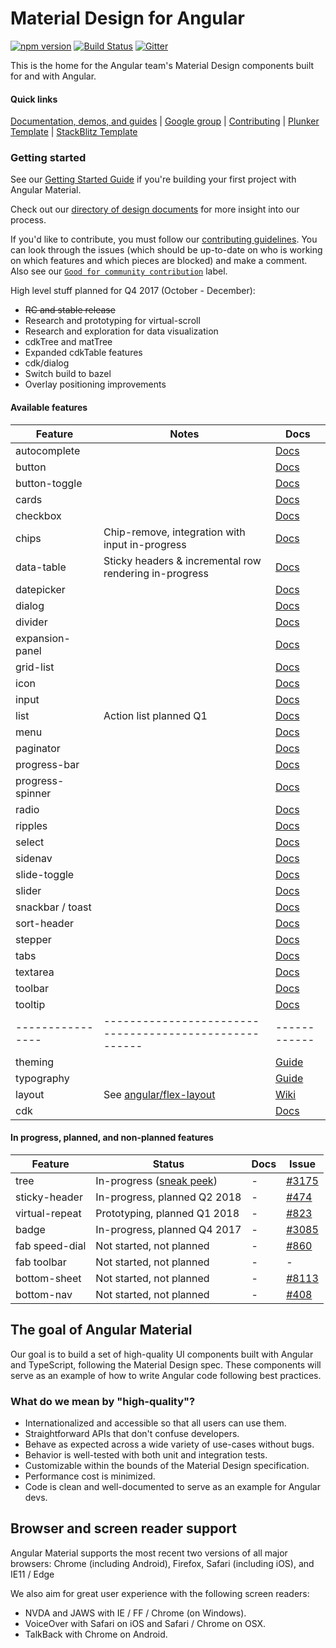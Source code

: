 # Material Design for Angular
[![npm version](https://badge.fury.io/js/%40angular%2Fmaterial.svg)](https://www.npmjs.com/package/%40angular%2Fmaterial)
[![Build Status](https://travis-ci.org/angular/material2.svg?branch=master)](https://travis-ci.org/angular/material2)
[![Gitter](https://badges.gitter.im/angular/material2.svg)](https://gitter.im/angular/material2?utm_source=badge&utm_medium=badge&utm_campaign=pr-badge)

This is the home for the Angular team's Material Design components built for and with Angular.

#### Quick links
[Documentation, demos, and guides][aio] |
[Google group](https://groups.google.com/forum/#!forum/angular-material2) |
[Contributing](https://github.com/angular/material2/blob/master/CONTRIBUTING.md) |
[Plunker Template](https://goo.gl/uDmqyY) |
[StackBlitz Template](https://goo.gl/wwnhMV)

### Getting started

See our [Getting Started Guide][getting-started]
if you're building your first project with Angular Material.

Check out our [directory of design documents](https://github.com/angular/material2/wiki/Design-doc-directory)
for more insight into our process.

If you'd like to contribute, you must follow our [contributing guidelines](https://github.com/angular/material2/blob/master/CONTRIBUTING.md).
You can look through the issues (which should be up-to-date on who is working on which features
and which pieces are blocked) and make a comment.
Also see our [`Good for community contribution`](https://github.com/angular/material2/issues?q=is%3Aissue+is%3Aopen+label%3A%22good+for+community+contribution%22)
label.

High level stuff planned for Q4 2017 (October - December):
* ~~RC and stable release~~
* Research and prototyping for virtual-scroll
* Research and exploration for data visualization
* cdkTree and matTree
* Expanded cdkTable features
* cdk/dialog
* Switch build to bazel
* Overlay positioning improvements


#### Available features

| Feature          | Notes                                                  | Docs         |
|------------------|--------------------------------------------------------|--------------|
| autocomplete     |                                                        |   [Docs][24] |
| button           |                                                        |   [Docs][1]  |
| button-toggle    |                                                        |   [Docs][15] |
| cards            |                                                        |   [Docs][2]  |
| checkbox         |                                                        |   [Docs][3]  |
| chips            |        Chip-remove, integration with input in-progress |   [Docs][26] |
| data-table       | Sticky headers & incremental row rendering in-progress |   [Docs][28] |
| datepicker       |                                                        |   [Docs][25] |
| dialog           |                                                        |   [Docs][22] |
| divider          |                                                        |   [Docs][35] |
| expansion-panel  |                                                        |   [Docs][32] |
| grid-list        |                                                        |   [Docs][9]  |
| icon             |                                                        |   [Docs][10] |
| input            |                                                        |   [Docs][5]  |
| list             |                                 Action list planned Q1 |   [Docs][8]  |
| menu             |                                                        |   [Docs][17] |
| paginator        |                                                        |   [Docs][29] |
| progress-bar     |                                                        |   [Docs][12] |
| progress-spinner |                                                        |   [Docs][11] |
| radio            |                                                        |   [Docs][4]  |
| ripples          |                                                        |   [Docs][19] |
| select           |                                                        |   [Docs][23] |
| sidenav          |                                                        |   [Docs][6]  |
| slide-toggle     |                                                        |   [Docs][14] |
| slider           |                                                        |   [Docs][16] |
| snackbar / toast |                                                        |   [Docs][21] |
| sort-header      |                                                        |   [Docs][30] |
| stepper          |                                                        |   [Docs][33] |
| tabs             |                                                        |   [Docs][13] |
| textarea         |                                                        |   [Docs][5]  |
| toolbar          |                                                        |   [Docs][7]  |
| tooltip          |                                                        |   [Docs][18] |
| ---------------- | ------------------------------------------------------ | ------------ |
| theming          |                                                        |  [Guide][20] |
| typography       |                                                        |  [Guide][27] |
| layout           |                      See [angular/flex-layout][lay_rp] |  [Wiki][0]   |
| cdk              |                                                        |   [Docs][34] |


#### In progress, planned, and non-planned features

| Feature          | Status                              | Docs         | Issue          |
|------------------|-------------------------------------|--------------|----------------|
| tree             |      In-progress ([sneak peek][31]) |           -  |  [#3175][3175] |
| sticky-header    |        In-progress, planned Q2 2018 |           -  |   [#474][0474] |
| virtual-repeat   |        Prototyping, planned Q1 2018 |           -  |   [#823][0823] |
| badge            |        In-progress, planned Q4 2017 |           -  |  [#3085][3058] |
| fab speed-dial   |            Not started, not planned |           -  |   [#860][0860] |
| fab toolbar      |            Not started, not planned |           -  |              - |
| bottom-sheet     |            Not started, not planned |           -  |  [#8113][8113] |
| bottom-nav       |            Not started, not planned |           -  |   [#408][0408] |

 [0]: https://github.com/angular/flex-layout/wiki
 [1]: https://material.angular.io/components/component/button
 [2]: https://material.angular.io/components/component/card
 [3]: https://material.angular.io/components/component/checkbox
 [4]: https://material.angular.io/components/component/radio
 [5]: https://material.angular.io/components/component/input
 [6]: https://material.angular.io/components/component/sidenav
 [7]: https://material.angular.io/components/component/toolbar
 [8]: https://material.angular.io/components/component/list
 [9]: https://material.angular.io/components/component/grid-list
[10]: https://material.angular.io/components/component/icon
[11]: https://material.angular.io/components/component/progress-spinner
[12]: https://material.angular.io/components/component/progress-bar
[13]: https://material.angular.io/components/component/tabs
[14]: https://material.angular.io/components/component/slide-toggle
[15]: https://material.angular.io/components/component/button-toggle
[16]: https://material.angular.io/components/component/slider
[17]: https://material.angular.io/components/component/menu
[18]: https://material.angular.io/components/component/tooltip
[19]: https://github.com/angular/material2/blob/master/src/lib/core/ripple/ripple.md
[20]: https://material.angular.io/guide/theming
[21]: https://material.angular.io/components/component/snack-bar
[22]: https://material.angular.io/components/component/dialog
[23]: https://material.angular.io/components/component/select
[24]: https://material.angular.io/components/component/autocomplete
[25]: https://material.angular.io/components/component/datepicker
[26]: https://material.angular.io/components/component/chips
[27]: https://material.angular.io/guide/typography
[28]: https://material.angular.io/components/component/table
[29]: https://material.angular.io/components/component/paginator
[30]: https://material.angular.io/components/component/sort
[31]: https://tina-material-tree.firebaseapp.com/simple-tree
[32]: https://material.angular.io/components/expansion/overview
[33]: https://material.angular.io/components/stepper/overview
[34]: https://material.angular.io/cdk/categories
[35]: https://material.angular.io/components/component/divider

[0107]: https://github.com/angular/material2/issues/107
[0119]: https://github.com/angular/material2/issues/119
[0108]: https://github.com/angular/material2/issues/108
[0114]: https://github.com/angular/material2/issues/114
[0115]: https://github.com/angular/material2/issues/115
[0118]: https://github.com/angular/material2/issues/118
[0546]: https://github.com/angular/material2/issues/546
[0117]: https://github.com/angular/material2/issues/117
[0120]: https://github.com/angular/material2/issues/120
[0123]: https://github.com/angular/material2/issues/123
[0205]: https://github.com/angular/material2/issues/205
[0860]: https://github.com/angular/material2/issues/860
[0408]: https://github.com/angular/material2/issues/408
[0508]: https://github.com/angular/material2/issues/508
[0823]: https://github.com/angular/material2/issues/823
[0581]: https://github.com/angular/material2/issues/581
[3175]: https://github.com/angular/material2/issues/3175
[4191]: https://github.com/angular/material2/pull/4191
[0995]: https://github.com/angular/material2/pull/995
[0474]: https://github.com/angular/material2/pull/474
[8113]: https://github.com/angular/material2/issues/8113
[3058]: https://github.com/angular/material2/issues/3058

[aio]: https://material.angular.io
[getting-started]: https://material.angular.io/guide/getting-started
[lay_rp]:  https://github.com/angular/flex-layout


## The goal of Angular Material
Our goal is to build a set of high-quality UI components built with Angular and TypeScript,
following the Material Design spec. These
components will serve as an example of how to write Angular code following best practices.

### What do we mean by "high-quality"?
* Internationalized and accessible so that all users can use them.
* Straightforward APIs that don't confuse developers.
* Behave as expected across a wide variety of use-cases without bugs.
* Behavior is well-tested with both unit and integration tests.
* Customizable within the bounds of the Material Design specification.
* Performance cost is minimized.
* Code is clean and well-documented to serve as an example for Angular devs.

## Browser and screen reader support
Angular Material supports the most recent two versions of all major browsers:
Chrome (including Android), Firefox, Safari (including iOS), and IE11 / Edge

We also aim for great user experience with the following screen readers:
* NVDA and JAWS with IE / FF / Chrome (on Windows).
* VoiceOver with Safari on iOS and Safari / Chrome on OSX.
* TalkBack with Chrome on Android.
